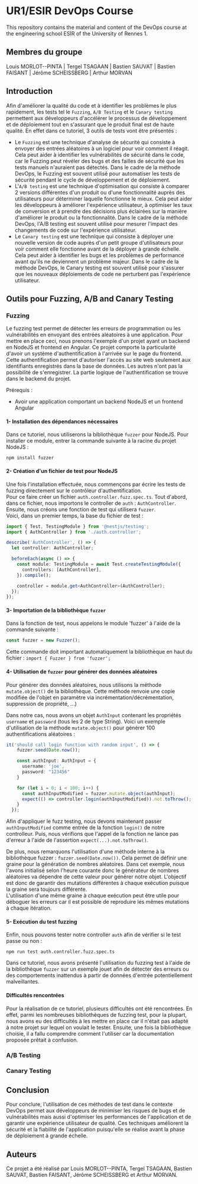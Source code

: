 # UR1/ESIR DevOps Course
This repository contains the material and content of the DevOps course at the engineering school ESIR of the University of Rennes 1. 

## Membres du groupe
Louis MORLOT--PINTA | Tergel TSAGAAN | Bastien SAUVAT | Bastien FAISANT | Jérôme SCHEISSBERG | Arthur MORVAN

## Introduction
Afin d'améliorer la qualité du code et à identifier les problèmes le plus rapidement, les tests tel le ```Fuzzing```, ```A/B Testing``` et le ```Canary testing``` permettent aux développeurs d'accélérer le processus de développement et de déploiement tout en s'assurant que le produit final est de haute qualité. En effet dans ce tutoriel, 3 outils de tests vont être présentés : 
- Le ```Fuzzing``` est une technique d'analyse de sécurité qui consiste à envoyer des entrées aléatoires à un logiciel pour voir comment il réagit. Cela peut aider à identifier les vulnérabilités de sécurité dans le code, car le Fuzzing peut révéler des bugs et des failles de sécurité que les tests manuels n'auraient pas détectés. Dans le cadre de la méthode DevOps, le Fuzzing est souvent utilisé pour automatiser les tests de sécurité pendant le cycle de développement et de déploiement.
- L'```A/B testing``` est une technique d'optimisation qui consiste à comparer 2 versions différentes d'un produit ou d'une fonctionnalité auprès des utilisateurs pour déterminer laquelle fonctionne le mieux. Cela peut aider les développeurs à améliorer l'expérience utilisateur, à optimiser les taux de conversion et à prendre des décisions plus éclairées sur la manière d'améliorer le produit ou la fonctionnalité. Dans le cadre de la méthode DevOps, l'A/B testing est souvent utilisé pour mesurer l'impact des changements de code sur l'expérience utilisateur.
- Le ```Canary testing``` est une technique qui consiste à déployer une nouvelle version de code auprès d'un petit groupe d'utilisateurs pour voir comment elle fonctionne avant de la déployer à grande échelle. Cela peut aider à identifier les bugs et les problèmes de performance avant qu'ils ne deviennent un problème majeur. Dans le cadre de la méthode DevOps, le Canary testing est souvent utilisé pour s'assurer que les nouveaux déploiements de code ne perturbent pas l'expérience utilisateur.

## Outils pour Fuzzing, A/B and Canary Testing

### Fuzzing

Le fuzzing test permet de détecter les erreurs de programmation ou les vulnérabilités en envoyant des entrées aléatoires à une application. Pour mettre en place ceci, nous prenons l'exemple d'un projet ayant un backend en NodeJS et frontend en Angular. Ce projet comporte la particularité d'avoir un système d'authentification à l'arrivée sur le page du frontend. Cette authentification permet d'autoriser l'accès au site web seulement aux identifiants enregistrés dans la base de données. Les autres n'ont pas la possibilité de s'enregistrer. La partie logique de l'authentification se trouve dans le backend du projet.

Prérequis :
- Avoir une application comportant un backend NodeJS et un frontend Angular

#### 1- Installation des dépendances nécessaires
Dans ce tutoriel, nous utiliserons la bibliothèque ```fuzzer``` pour NodeJS. Pour installer ce module, entrer la commande suivante à la racine du projet NodeJS :
```shell script
npm install fuzzer
```

#### 2- Création d'un fichier de test pour NodeJS
Une fois l'installation effectuée, nous commençons par écrire les tests de fuzzing directement sur le contrôleur d'authentification.<br>
Pour ce faire créer un fichier ```auth.controller.fuzz.spec.ts```.
Tout d'abord, dans ce fichier, nous importons le controller de ```auth``` : ```AuthController```. Ensuite, nous créons une fonction de test qui utilisera ```fuzzer```. <br>
Voici, dans un premier temps, la base du fichier de test :
```typescript
import { Test, TestingModule } from '@nestjs/testing';
import { AuthController } from './auth.controller';

describe('AuthController', () => {
  let controller: AuthController;

  beforeEach(async () => {
    const module: TestingModule = await Test.createTestingModule({
      controllers: [AuthController],
    }).compile();

    controller = module.get<AuthController>(AuthController);
  });
});
```

#### 3- Importation de la bibliothèque ```fuzzer```
Dans la fonction de test, nous appelons le module 'fuzzer' à l'aide de la commande suivante :
```typescript
const fuzzer = new Fuzzer();
```
Cette commande doit important automatiquement la bibliothèque en haut du fichier : ```import { Fuzzer } from 'fuzzer';```

#### 4- Utilisation de ```fuzzer``` pour générer des données aléatoires
Pour générer des données aléatoires, nous utilisons la méthode ```mutate.object()``` de la bibliothèque. Cette méthode renvoie une copie modifiée de l'objet en paramètre via incrémentation/décrémentation, suppression de propriété, ...)

Dans notre cas, nous avons un objet ```AuthInput``` contenant les propriétés ```username``` et ```password``` (tous les 2 de type String).
Voici un exemple d'utilisation de la méthode ```mutate.object()``` pour générer 100 authentifications aléatoires :
```typescript
it('should call login function with random input', () => {
    fuzzer.seed(Date.now());

    const authInput: AuthInput = {
      username: 'joe',
      password: "123456"
    }

    for (let i = 0; i < 100; i++) {
      const authInputModified = fuzzer.mutate.object(authInput);
      expect(() => controller.login(authInputModified)).not.toThrow();
    }
  });
```

Afin d'appliquer le fuzz testing, nous devons maintenant passer ```authInputModified``` comme entrée de la fonction ```login()``` de notre controlleur. Puis, nous vérifions que l'appel de la fonction ne lance pas d'erreur à l'aide de l'assertion ```expect(...).not.toThrow()```.

De plus, nous remarquons l'utilisation d'une méthode interne à la bibliothèque fuzzer : ```fuzzer.seed(Date.now())```. Cela permet de définir une graine pour la génération de nombres aléatoires. Dans cet exemple, nous l'avons initialisé selon l'heure courante donc le générateur de nombres aléatoires va dépendre de cette valeur pour générer notre objet. L'objectif est donc de garantir des mutations différentes à chaque exécution puisque la graine sera toujours différente.<br>
L'utilisation d'une même graine à chaque exécution peut être utile pour déboguer les erreurs car il est possible de reproduire les mêmes mutations à chaque itération.

#### 5- Exécution du test fuzzing 
Enfin, nous pouvons tester notre controller ```auth``` afin de vérifier si le test passe ou non :
```
npm run test auth.controller.fuzz.spec.ts
```

Dans ce tutoriel, nous avons présenté l'utilisation du fuzzing test à l'aide de la bibliothèque ```fuzzer``` sur un exemple jouet afin de détecter des erreurs ou des comportements inattendus à partir de données d'entrée potentiellement malveillantes.

#### Difficultés rencontrées
Pour la réalisation de ce tutoriel, plusieurs difficultés ont été rencontrées. En effet, parmi les nombreuses bibliothèques de fuzzing test, pour la plupart, nous avons eu des difficultés à les mettre en place car il n'était pas adapté à notre projet sur lequel on voulait le tester.
Ensuite, une fois la bibliothèque choisie, il a fallu comprendre comment l'utiliser car la documentation proposée prêtait à confusion.

### A/B Testing

### Canary Testing

## Conclusion

Pour conclure, l'utilisation de ces méthodes de test dans le contexte DevOps permet aux développeurs de minimiser les risques de bugs et de vulnérabilités mais aussi d'optimiser les performances de l'application et de garantir une expérience utilisateur de qualité. Ces techniques améliorent la sécurité et la fiabilité de l'application puisqu'elle se réalise avant la phase de déploiement à grande échelle.

## Auteurs
Ce projet a été réalisé par Louis MORLOT--PINTA, Tergel TSAGAAN, Bastien SAUVAT, Bastien FAISANT, Jérôme SCHEISSBERG et Arthur MORVAN.

